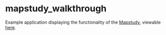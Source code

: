 # mapstudy_walkthrough
Example application displaying the functionality of the [Mapstudy](https://github.com/uwcartlab/mapstudy), viewable [here](https://uwcartlab.github.io/mapstudy_walkthrough/).
